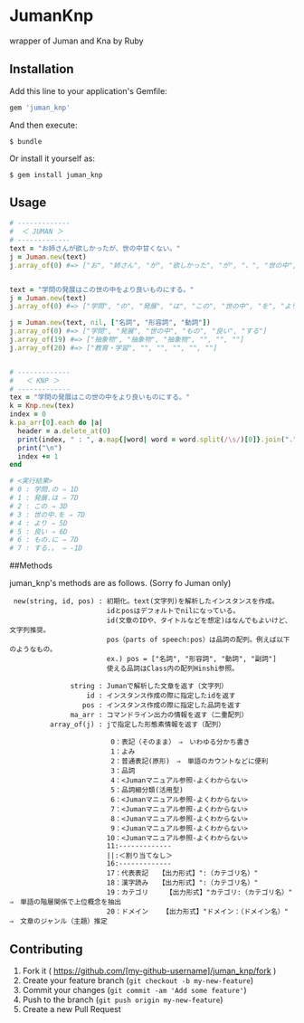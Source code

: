 # JumanKnp

wrapper of Juman and Kna by Ruby

## Installation

Add this line to your application's Gemfile:

```ruby
gem 'juman_knp'
```

And then execute:

    $ bundle

Or install it yourself as:

    $ gem install juman_knp

## Usage

```ruby
# -------------
#  ＜ JUMAN ＞
# -------------
text = "お姉さんが欲しかったが、世の中甘くない。"
j = Juman.new(text)
j.array_of(0) #=> ["お", "姉さん", "が", "欲しかった", "が", "、", "世の中", "甘く", "ない", "。"]


text = "学問の発展はこの世の中をより良いものにする。"
j = Juman.new(text)
j.array_of(0) #=> ["学問", "の", "発展", "は", "この", "世の中", "を", "より", "良い", "もの", "に", "する", "。"]

j = Juman.new(text, nil, ["名詞", "形容詞", "動詞"])
j.array_of(0) #=> ["学問", "発展", "世の中", "もの", "良い", "する"]
j.array_of(19) #=> ["抽象物", "抽象物", "抽象物", "", "", ""]
j.array_of(20) #=> ["教育・学習", "", "", "", "", ""]


# -------------
#   ＜ KNP ＞
# -------------
tex = "学問の発展はこの世の中をより良いものにする。"
k = Knp.new(tex)
index = 0
k.pa_arr[0].each do |a|
  header = a.delete_at(0)
  print(index, " : ", a.map{|word| word = word.split(/\s/)[0]}.join("."), " ⇒ ", header.split(/\s/)[1])
  print("\n")
  index += 1
end

# <実行結果>
# 0 : 学問.の ⇒ 1D
# 1 : 発展.は ⇒ 7D
# 2 : この ⇒ 3D
# 3 : 世の中.を ⇒ 7D
# 4 : より ⇒ 5D
# 5 : 良い ⇒ 6D
# 6 : もの.に ⇒ 7D
# 7 : する.。 ⇒ -1D
```

##Methods

juman_knp's methods  are as follows.  (Sorry fo Juman only)

     new(string, id, pos) : 初期化。text(文字列)を解析したインスタンスを作成。
                            idとposはデフォルトでnilになっている。
                            id(文章のIDや、タイトルなどを想定)はなんでもよいけど、文字列推奨。
                            pos（parts of speech:pos）は品詞の配列。例えば以下のようなもの。
                            ex.) pos = ["名詞", "形容詞", "動詞", "副詞"]
                            使える品詞はClass内の配列Hinshi参照。
                          
                   string : Jumanで解析した文章を返す（文字列）
                       id : インスタンス作成の際に指定したidを返す
                      pos : インスタンス作成の際に指定した品詞を返す
                   ma_arr : コマンドライン出力の情報を返す（二重配列）
              array_of(j) : jで指定した形態素情報を返す（配列）
          
                             0：表記（そのまま）　⇒　いわゆる分かち書き
                             1：よみ
                             2：普通表記(原形)　⇒　単語のカウントなどに便利
                             3：品詞
                             4：<Jumanマニュアル参照-よくわからない>
                             5：品詞細分類(活用型)
                             6：<Jumanマニュアル参照-よくわからない>
                             7：<Jumanマニュアル参照-よくわからない>
                             8：<Jumanマニュアル参照-よくわからない>
                             9：<Jumanマニュアル参照-よくわからない>
                            10：<Jumanマニュアル参照-よくわからない>
                            11:-------------
                            ||:＜割り当てなし＞
                            16:-------------
                            17：代表表記　　【出力形式】":（カテゴリ名）"
                            18：漢字読み　　【出力形式】":（カテゴリ名）"
                            19：カテゴリ　　 【出力形式】"カテゴリ:（カテゴリ名）"　⇒　単語の階層関係で上位概念を抽出
                            20：ドメイン　 　【出力形式】"ドメイン：（ドメイン名）"　⇒　文章のジャンル（主題）推定


## Contributing

1. Fork it ( https://github.com/[my-github-username]/juman_knp/fork )
2. Create your feature branch (`git checkout -b my-new-feature`)
3. Commit your changes (`git commit -am 'Add some feature'`)
4. Push to the branch (`git push origin my-new-feature`)
5. Create a new Pull Request
